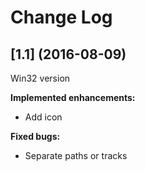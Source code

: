 # Change Log

## [1.1] (2016-08-09)
Win32 version

**Implemented enhancements:**

- Add icon

**Fixed bugs:**

- Separate paths or tracks
